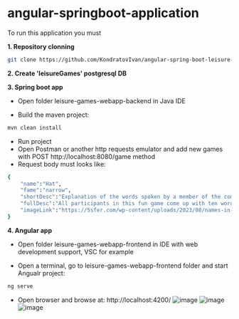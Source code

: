 # angular-springboot-application

To run this application you must

**1. Repository clonning**
```bash
git clone https://github.com/KondratovIvan/angular-spring-boot-leisure-games-webapp
```

**2. Create 'leisureGames' postgresql DB**

**3. Spring boot app**
* Open folder leisure-games-webapp-backend in Java IDE

* Build the maven project:
```bash
mvn clean install
```
* Run project
* Open Postman or another http requests emulator and add new games with POST http://localhost:8080/game method
* Request body must looks like:
```bash
{ 
    "name":"Hat", 
    "fame":"narrow", 
    "shortDesc":"Explanation of the words spoken by a member of the company", 
    "fullDesc":"All participants in this fun game come up with ten words, write them on pieces of paper and put them in a hat. And then the fun begins: players, in a limited amount of time in line, try to explain, show or draw the words they come across, while everyone else continues to guess them. The most successful wins receive points, honor, glory and a medal around their neck.", 
    "imageLink":"https://5sfer.com/wp-content/uploads/2023/08/names-in-a-hat-1024x683.jpg" 
}
```

**4. Angular app**
* Open folder leisure-games-webapp-frontend in IDE with web development support, VSC for example

* Open a terminal, go to leisure-games-webapp-frontend folder and start Angualr project:
```bash
ng serve
```

* Open browser and browse at:  http://localhost:4200/
![image](https://github.com/KondratovIvan/angular-spring-boot-leisure-games-webapp/assets/94958641/b5ae6b2a-c72f-4cb9-b308-dd6d7d6e16bb)
![image](https://github.com/KondratovIvan/angular-spring-boot-leisure-games-webapp/assets/94958641/761643ea-3d55-46d5-aef0-05bbec4f3055)
![image](https://github.com/KondratovIvan/angular-spring-boot-leisure-games-webapp/assets/94958641/259275c2-863f-49bc-a926-f64d24de3ab7)
